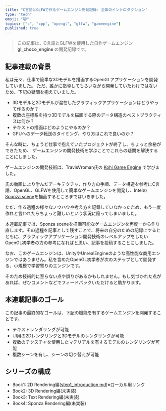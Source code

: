 ```yaml
---
title: "C言語とGLFWで作るゲームエンジン開発記録: 全体のイントロダクション"
type: "tech"
emoji: "😺"
topics: ["c", "cpp", "opengl", "glfw", "gameengine"]
published: true
---
```


> この記事は、C言語とGLFWを使用した自作ゲームエンジン **gl_choco_engine** の開発記録です。

## 記事連載の背景

私は元々、仕事で簡単な3Dモデルを描画するOpenGLアプリケーションを開発していました。
ただ、誰かに指導してもらいながら開発していたわけではないため、下記の疑問を抱えていました。

- 3Dモデルと2Dモデルが混在したグラフィックアプリケーションはどうやって作るのか？
- 複数の座標系を持つ3Dモデルを描画する際のデータ構造のベストプラクティスは何か？
- テキストの描画はどのようにやるのか？
- GPUへのデータ転送のタイミング、やり方はこれで良いのか？

そんな時に、ちょうど仕事で抱えていたプロジェクトが終了し、ちょっと余裕ができたため、
ゲームエンジンの開発技術を学ぶことでこれらの疑問を解決することにしました。

ゲームエンジンの開発技術は、TravisVroman氏の [Kohi Game Engine](https://www.youtube.com/watch?v=dHPuU-DJoBM&list=PLv8Ddw9K0JPg1BEO-RS-0MYs423cvLVtj) で学びました。

氏の動画により学んだアーキテクチャ、作り方の手順、データ構造を参考にC言語、OpenGL、GLFWを使用して簡単なゲームエンジンを開発し、Intelの[Sponza scene](https://www.intel.com/content/www/us/en/developer/topic-technology/graphics-research/samples.html)を描画するところまではいきました。

ただ、作る過程の様々なノウハウや考え方を記録していなかったため、もう一度作れと言われたらちょっと難しいという状況に陥ってしまいました。

本連載記事では、Sponza sceneを描画可能なゲームエンジンを再度一から作り直します。その過程を記事として残すことで、将来の自分のための記録にするとともに、グラフィックアプリケーション開発技術のレベルアップをしたいOpenGL初学者の方の参考になればと思い、記事を投稿することにしました。

なお、このゲームエンジンは、UnityやUnrealEngineのような高性能な商用エンジンではありません。私を含めたOpenGL初学者が次のステップとして開発する、小規模で学習寄りのエンジンです。

そのため技術的に至らない点や誤りがあるかもしれません。もし気づかれた点があれば、ぜひコメントなどでフィードバックいただけると助かります。

## 本連載記事のゴール

この記事の最終的なゴールは、下記の機能を有するゲームエンジンを開発することです。

- テキストレンダリングが可能
- UI用の2Dレンダリングと3Dモデルのレンダリングが可能
- 複数のテクスチャを使用したマテリアルを有するモデルのレンダリングが可能
- 複数シーンを有し、シーンの切り替えが可能

## シリーズの構成

- Book1: 2D Rendering編([step1_introduction.md](../books/2d_rendering/step1_introduction.md))※ローカル用リンク
- Book2: 3D Rendering編(未実装)
- Book3: Text Rendering編(未実装)
- Book4: Sponza Rendering編(未実装)
